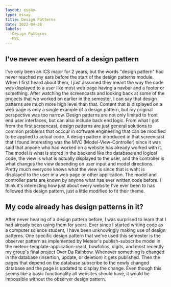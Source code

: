 ```yaml
---
layout: essay
type: essay
title: Design Patterns
date: 2022-04-28
labels:
  -Design Patterns
  -MVC
---
```


<h2>I've never even heard of a design pattern</h2>
I've only been an ICS major for 2 years, but the words "design pattern" had never reached my ears before the start of the design patterns module. When I first heard about them, I just assumed they meant the way the code was displayed to a user like most web page having a navbar and a footer or something. After watching the screencasts and looking back at some of the projects that we worked on earlier in the semester, I can say that design patterns are much more high level than that. Content that is displayed on a web page is only a single example of a design pattern, but my original perspective was too narrow. Design patterns are not only limited to front end user interfaces, but can also include back end logic. From what I got from the first screencast, design patterns are just general solutions to common problems that occcur in software engineering that can be modified to be applied to actual code. A design pattern introduced in that screencast that I found interesting was the MVC (Model-View-Controller) since it was said that anyone who had worked on a website has already worked with it. The model is what is stored in the backend like the database and logical code, the view is what is actually displayed to the user, and the controller is what changes the view depending on user input and model directions. Pretty much everyone knows what the view is since that is waht is displayed to the user in a web page or other application. The model and controller parts are known by anyone what has ever written code before. I think it's interesting how just about every website I've ever been to has followed this design pattern, just a little modified to fit their theme.

<h2>My code already has design patterns in it?</h2>
After never hearing of a design pattern before, I was surprised to learn that I had already been using them for years. Ever since I started writing code as a computer science student, I have been unknowingly making use of design patterns. One specific design pattern that we've used this semester is the observer pattern as implemented by Meteor's publish-subscribe model in the meteor-template-application-react, bowfolios, digits, and most recently my group's final project Over Da Rainbow. Whenever something is changed in the database (insertion, update, or deletion) it gets published. Then the pages that depend on the database subscribe to the newly changed database and the page is updated to display the change. Even though this seems like a basic functionality all websites should have, it would be impossible without the observer design pattern.
